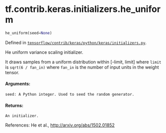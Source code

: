 <div itemscope itemtype="http://developers.google.com/ReferenceObject">
<meta itemprop="name" content="tf.contrib.keras.initializers.he_uniform" />
</div>

# tf.contrib.keras.initializers.he_uniform

``` python
he_uniform(seed=None)
```



Defined in [`tensorflow/contrib/keras/python/keras/initializers.py`](https://www.tensorflow.org/code/tensorflow/contrib/keras/python/keras/initializers.py).

He uniform variance scaling initializer.

It draws samples from a uniform distribution within [-limit, limit]
where `limit` is `sqrt(6 / fan_in)`
where `fan_in` is the number of input units in the weight tensor.

#### Arguments:

    seed: A Python integer. Used to seed the random generator.


#### Returns:

    An initializer.

References:
    He et al., http://arxiv.org/abs/1502.01852